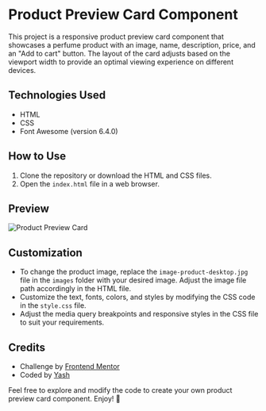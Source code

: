 # Product Preview Card Component

This project is a responsive product preview card component that showcases a perfume product with an image, name, description, price, and an "Add to cart" button. The layout of the card adjusts based on the viewport width to provide an optimal viewing experience on different devices.

## Technologies Used

- HTML
- CSS
- Font Awesome (version 6.4.0)

## How to Use

1. Clone the repository or download the HTML and CSS files.
2. Open the `index.html` file in a web browser.

## Preview

![Product Preview Card](./preview.png)

## Customization

- To change the product image, replace the `image-product-desktop.jpg` file in the `images` folder with your desired image. Adjust the image file path accordingly in the HTML file.
- Customize the text, fonts, colors, and styles by modifying the CSS code in the `style.css` file.
- Adjust the media query breakpoints and responsive styles in the CSS file to suit your requirements.

## Credits

- Challenge by [Frontend Mentor](https://www.frontendmentor.io?ref=challenge)
- Coded by [Yash](https://github.com/yash-15-d)

Feel free to explore and modify the code to create your own product preview card component. Enjoy! 🚀
